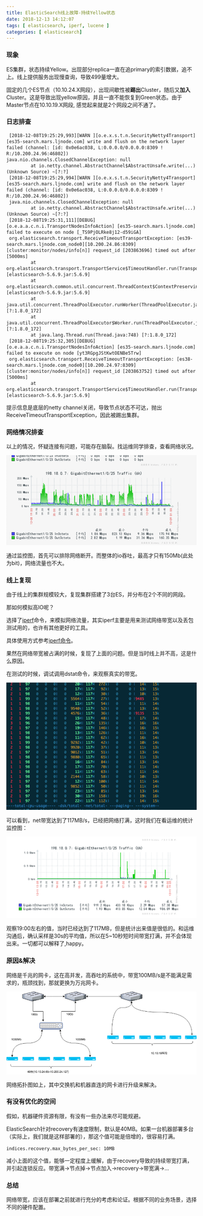 ```yaml
---
title: ElasticSearch线上故障-持续Yellow状态
date: 2018-12-13 14:12:07
tags: [ elasticsearch, iperf, lucene ]
categories: [ elasticsearch]
---
```


### 现象

ES集群，状态持续Yellow。出现部分replica一直在追primary的索引数据，追不上。线上提供服务出现慢查询，导致499量增大。

固定的几个ES节点（10.10.24.X网段），出现间歇性被**踢出**Cluster，随后又**加入**Cluster。这是导致出现yellow原因，并且一直不能恢复到Green状态。由于Master节点在10.10.19.X网段, 感觉起来就是2个网段之间不通了。

<!--more-->

### 日志排查

```shell
 [2018-12-08T19:25:29,993][WARN ][o.e.x.s.t.n.SecurityNetty4Transport] [es35-search.mars.ljnode.com] write and flush on the network layer failed (channel: [id: 0x0e6ac038, L:0.0.0.0/0.0.0.0:8309 ! R:/10.200.24.96:46802])
java.nio.channels.ClosedChannelException: null
         at io.netty.channel.AbstractChannel$AbstractUnsafe.write(...)(Unknown Source) ~[?:?]
 [2018-12-08T19:25:29,994][WARN ][o.e.x.s.t.n.SecurityNetty4Transport] [es35-search.mars.ljnode.com] write and flush on the network layer failed (channel: [id: 0x0e6ac038, L:0.0.0.0/0.0.0.0:8309 ! R:/10.200.24.96:46802])
 java.nio.channels.ClosedChannelException: null
         at io.netty.channel.AbstractChannel$AbstractUnsafe.write(...)(Unknown Source) ~[?:?]
 [2018-12-08T19:25:31,111][DEBUG][o.e.a.a.c.n.i.TransportNodesInfoAction] [es35-search.mars.ljnode.com] failed to execute on node [_TS9PjOLRke8j12-d59iGA]
 org.elasticsearch.transport.ReceiveTimeoutTransportException: [es39-search.mars.ljnode.com_node0][10.200.24.86:8309][cluster:monitor/nodes/info[n]] request_id [203863696] timed out after [5000ms]
         at org.elasticsearch.transport.TransportService$TimeoutHandler.run(TransportService.java:961) [elasticsearch-5.6.9.jar:5.6.9]
         at org.elasticsearch.common.util.concurrent.ThreadContext$ContextPreservingRunnable.run(ThreadContext.java:575) [elasticsearch-5.6.9.jar:5.6.9]
         at java.util.concurrent.ThreadPoolExecutor.runWorker(ThreadPoolExecutor.java:1149) [?:1.8.0_172]
         at java.util.concurrent.ThreadPoolExecutor$Worker.run(ThreadPoolExecutor.java:624) [?:1.8.0_172]
         at java.lang.Thread.run(Thread.java:748) [?:1.8.0_172]
 [2018-12-08T19:25:32,305][DEBUG][o.e.a.a.c.n.i.TransportNodesInfoAction] [es35-search.mars.ljnode.com] failed to execute on node [yt3RGpgJStKwtOENBe5Trw]
 org.elasticsearch.transport.ReceiveTimeoutTransportException: [es38-search.mars.ljnode.com_node0][10.200.24.97:8309][cluster:monitor/nodes/info[n]] request_id [203863752] timed out after [5000ms]
         at org.elasticsearch.transport.TransportService$TimeoutHandler.run(TransportService.java:961) [elasticsearch-5.6.9.jar:5.6.9]
```

提示信息是底层的netty channel关闭，导致节点状态不可达，抛出ReceiveTimeoutTransportException，因此被踢出集群。

### 网络情况排查

以上的情况，怀疑连接有问题，可能存在脑裂。找运维同学排查，查看网络状况。

![机器吞吐](/images/elasticsearch-yellow-exception/elasticsearch-net-io.png)

通过监控图，首先可以排除网络断开。而整体的io吞吐，最高才只有150Mb(此处为bit)，网络流量也不大。



### 线上复现

由于线上的集群规模较大，复现集群搭建了3台ES，并分布在2个不同的网段。

那如何模拟高IO呢？

选择了[iperf](https://iperf.fr/)命令，来模拟网络流量，其实iperf主要是用来测试网络带宽以及丢包测试用的，也许有其他更好的工具。

具体使用方式参考[iperf命令](http://man.linuxde.net/iperf)。

果然在网络带宽被占满的时候，复现了上面的问题。但是当时线上并不高，这是什么原因。

在测试的时候，调试调用dstat命令，来观察真实的带宽。

![机器 dstat](/images/elasticsearch-yellow-exception/elasticsearch-machine-dstat.png)

可以看到，net带宽达到了117MB/s，已经把网络打满，这时我们在看运维的统计监控图：

![](/images/elasticsearch-yellow-exception/elasticsearch-net-io-1.png)

观察19:00左右的值，当时已经达到了117MB，但是统计出来值是很低的。和运维沟通后，确认采样是30s的平均值，所以在5~10秒短时间带宽打满，并不会体现出来。一切都可以解释了,happy。

### 原因&解决

网络是千兆的网卡，这在高并发，高吞吐的系统中，带宽100MB/s是不能满足需求的，瓶颈找到，那就更换为万兆网卡。

![elasticsearch network](/images/elasticsearch-yellow-exception/elasticsearch-network.png)

网络拓扑图如上，其中交换机和机器直连的网卡进行升级来解决。



### 有没有优化的空间

假如，机器硬件资源有限，有没有一些办法来尽可能规避。

ElasticSearch针对recovery有速度限制，默认是40MB。如果一台机器部署多台（实际上，我们就是这样部署的），那这个值可能是倍增的，很容易打满。
```properties
indices.recovery.max_bytes_per_sec: 10MB
```

减小上面的这个值，能够一定程度上缓解，由于recovery导致的持续带宽打满，并引起连锁反应。带宽满->节点掉->节点加入->recovery->带宽满->...



### 总结

网络带宽，应该在部署之前就进行充分的考虑和论证。根据不同的业务场景，选择不同的硬件配置。